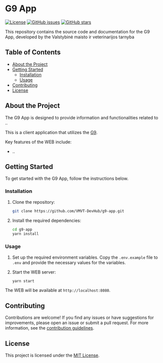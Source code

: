 # G9 App

[![License](https://img.shields.io/github/license/VMVT-DevHub/g9-app)](https://github.com/VMVT-DevHub/g9-app/blob/main/LICENSE)
[![GitHub issues](https://img.shields.io/github/issues/VMVT-DevHub/g9-app)](https://github.com/VMVT-DevHub/g9-app/issues)
[![GitHub stars](https://img.shields.io/github/stars/VMVT-DevHub/g9-app)](https://github.com/VMVT-DevHub/g9-app/stargazers)

This repository contains the source code and documentation for the G9 App, developed by the Valstybinė maisto ir veterinarijos tarnyba

## Table of Contents

- [About the Project](#about-the-project)
- [Getting Started](#getting-started)
  - [Installation](#installation)
  - [Usage](#usage)
- [Contributing](#contributing)
- [License](#license)

## About the Project

The G9 App is designed to provide information and functionalities related to ..

This is a client application that utilizes
the [G9](https://github.com/VMVT-DevHub/G9).

Key features of the WEB include:

- ..

## Getting Started

To get started with the G9 App, follow the instructions below.

### Installation

1. Clone the repository:

   ```bash
   git clone https://github.com/VMVT-DevHub/g9-app.git
   ```

2. Install the required dependencies:

   ```bash
   cd g9-app
   yarn install
   ```

### Usage

1. Set up the required environment variables. Copy the `.env.example` file to `.env` and provide the necessary values for the variables.

2. Start the WEB server:

   ```bash
   yarn start
   ```

The WEB will be available at `http://localhost:8080`.

## Contributing

Contributions are welcome! If you find any issues or have suggestions for improvements, please open an issue or submit a
pull request. For more information, see the [contribution guidelines](./CONTRIBUTING.md).

## License

This project is licensed under the [MIT License](./LICENSE).
